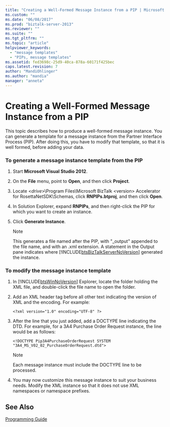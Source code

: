 ```yaml
---
title: "Creating a Well-Formed Message Instance from a PIP | Microsoft Docs"
ms.custom: ""
ms.date: "06/08/2017"
ms.prod: "biztalk-server-2013"
ms.reviewer: ""
ms.suite: ""
ms.tgt_pltfrm: ""
ms.topic: "article"
helpviewer_keywords: 
  - "message templates"
  - "PIPs, message templates"
ms.assetid: fed3698c-25d9-40ca-878a-60171f425bec
caps.latest.revision: 7
author: "MandiOhlinger"
ms.author: "mandia"
manager: "anneta"
---
```

# Creating a Well-Formed Message Instance from a PIP
This topic describes how to produce a well-formed message instance. You can generate a template for a message instance from the Partner Interface Process (PIP). After doing this, you have to modify that template, so that it is well formed, before adding your data.  
  
### To generate a message instance template from the PIP  
  
1.  Start **Microsoft Visual Studio 2012**.  
  
2.  On the **File** menu, point to **Open**, and then click **Project**.  
  
3.  Locate \<*drive*>\Program Files\Microsoft BizTalk \<version> Accelerator for RosettaNetSDK\Schemas, click **RNPIPs.btproj**, and then click **Open**.  
  
4.  In Solution Explorer, expand **RNPIPs**, and then right-click the PIP for which you want to create an instance.  
  
5.  Click **Generate Instance**.  
  
    > [!NOTE]
    >  This generates a file named after the PIP, with "_output" appended to the file name, and with an .xml extension. A statement in the Output pane indicates where [!INCLUDE[btsBizTalkServerNoVersion](../../includes/btsbiztalkservernoversion-md.md)] generated the instance.  
  
### To modify the message instance template  
  
1.  In [!INCLUDE[btsWinNoVersion](../../includes/btswinnoversion-md.md)] Explorer, locate the folder holding the XML file, and double-click the file name to open the folder.  
  
2.  Add an XML header tag before all other text indicating the version of XML and the encoding. For example:  
  
    ```  
    <?xml version="1.0" encoding="UTF-8" ?>  
    ```  
  
3.  After the line that you just added, add a DOCTYPE line indicating the DTD. For example, for a 3A4 Purchase Order Request instance, the line would be as follows:  
  
    ```  
    <!DOCTYPE Pip3A4PurchaseOrderRequest SYSTEM "3A4_MS_V02_02_PurchaseOrderRequest.dtd">  
    ```  
  
    > [!NOTE]
    >  Each message instance must include the DOCTYPE line to be processed.  
  
4.  You may now customize this message instance to suit your business needs. Modify the XML instance so that it does not use XML namespaces or namespace prefixes.  
  
## See Also  
 [Programming Guide](../../adapters-and-accelerators/accelerator-rosettanet/programming-guide2.md)